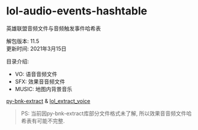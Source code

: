 # lol-audio-events-hashtable

英雄联盟音频文件与音频触发事件哈希表

解包版本: 11.5  
更新时间: 2021年3月15日  


目录介绍:

- VO: 语音音频文件
- SFX: 效果音音频文件
- MUSIC: 地图内背景音乐

[py-bnk-extract](https://github.com/Virace/py-bnk-extract) & [lol_extract_voice](https://github.com/Virace/lol_extract_voice)

> PS: 当前因py-bnk-extract库部分文件格式未了解, 所以效果音音频文件哈希表有可能不完整.
